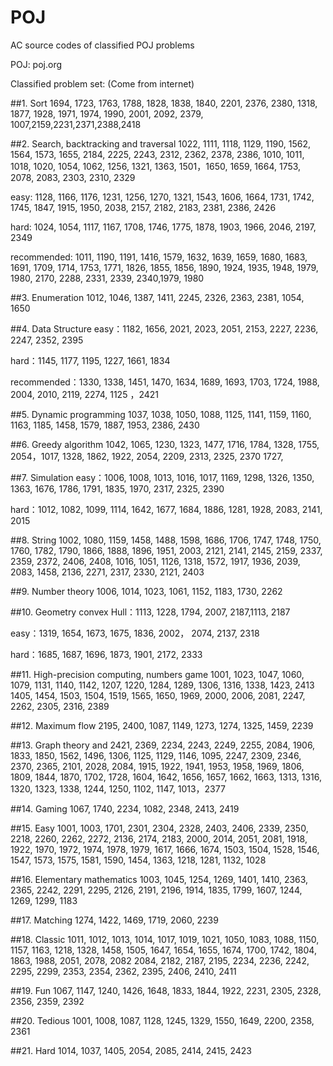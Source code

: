 # POJ
AC source codes of classified POJ problems

POJ: poj.org

Classified problem set: (Come from internet)

##1. Sort
1694, 1723, 1763, 1788, 1828, 1838, 1840, 2201, 2376, 2380, 1318, 1877, 1928, 1971, 1974, 
1990, 2001, 2092, 2379, 1007,2159,2231,2371,2388,2418


##2. Search, backtracking and traversal
1022, 1111, 1118, 1129, 1190, 1562, 1564, 1573, 1655, 2184, 2225, 2243, 2312, 2362, 2378, 2386,
1010, 1011, 1018, 1020, 1054, 1062, 1256, 1321, 1363, 1501，1650, 1659, 1664, 1753, 2078,
2083, 2303, 2310, 2329

easy: 1128, 1166, 1176, 1231, 1256, 1270, 1321, 1543, 1606, 1664, 1731, 1742, 
1745, 1847, 1915, 1950, 2038, 2157, 2182, 2183, 2381, 2386, 2426

hard: 1024, 1054, 1117, 1167, 1708, 1746, 1775, 1878, 1903, 1966, 2046, 2197, 
2349

recommended: 1011, 1190, 1191, 1416, 1579, 1632, 1639, 1659, 1680, 1683, 1691, 1709, 
1714, 1753, 1771, 1826, 1855, 1856, 1890, 1924, 1935, 1948, 1979, 1980, 2170, 
2288, 2331, 2339, 2340,1979, 1980

##3. Enumeration
1012, 1046, 1387, 1411, 2245, 2326, 2363, 2381, 1054, 1650


##4. Data Structure
easy：1182, 1656, 2021, 2023, 2051, 2153, 2227, 2236, 2247, 2352, 2395

hard：1145, 1177, 1195, 1227, 1661, 1834

recommended：1330, 1338, 1451, 1470, 1634, 1689, 1693, 1703, 1724, 1988, 2004, 2010, 
2119, 2274, 1125 ，2421


##5. Dynamic programming
1037,  1038, 1050, 1088, 1125, 1141, 1159, 1160, 1163, 1185, 1458, 1579, 1887, 1953, 2386, 2430


##6. Greedy algorithm
1042, 1065, 1230, 1323, 1477, 1716, 1784, 1328, 1755, 2054，1017, 1328, 1862, 1922, 2054, 2209, 2313, 2325, 2370
1727, 


##7. Simulation
easy：1006, 1008, 1013, 1016, 1017, 1169, 1298, 1326, 1350, 1363, 1676, 1786, 
1791, 1835, 1970, 2317, 2325, 2390

hard：1012, 1082, 1099, 1114, 1642, 1677, 1684, 1886, 1281, 1928, 2083, 2141, 2015


##8. String
1002, 1080, 1159, 1458, 1488, 1598, 1686, 1706, 1747, 1748, 1750, 1760, 1782, 1790, 1866, 1888, 1896, 
1951, 2003, 2121, 2141, 2145, 2159, 2337, 2359, 2372, 2406, 2408, 1016, 1051,
1126, 1318, 1572, 1917, 1936, 2039, 2083, 1458, 2136, 2271, 2317, 2330, 2121, 2403


##9. Number theory
1006, 1014, 1023, 1061, 1152, 1183, 1730, 2262


##10. Geometry
convex Hull：1113, 1228, 1794, 2007, 2187,1113, 2187

easy：1319, 1654, 1673, 1675, 1836, 2002， 2074, 2137, 2318

hard：1685, 1687, 1696, 1873, 1901, 2172, 2333


##11. High-precision computing, numbers game
1001, 1023, 1047, 1060, 1079, 1131, 1140, 1142, 1207, 1220, 1284, 1289, 1306, 1316, 1338, 1423, 2413
1405, 1454, 1503, 1504, 1519, 1565, 1650, 1969, 2000, 2006, 2081, 2247, 2262, 2305, 2316, 2389


##12. Maximum flow
2195, 2400, 1087, 1149, 1273, 1274, 1325, 1459, 2239


##13. Graph theory and 
2421, 2369, 2234, 2243, 2249, 2255, 2084, 1906, 1833, 1850, 1562, 1496, 1306,
1125, 1129, 1146, 1095, 2247, 2309, 2346, 2370, 2365, 2101, 2028, 2084, 1915,
1922, 1941, 1953, 1958, 1969, 1806, 1809, 1844, 1870, 1702, 1728, 1604, 1642,
1656, 1657, 1662, 1663, 1313, 1316, 1320, 1323, 1338, 1244, 1250, 1102, 1147,
1013，2377

##14. Gaming
1067, 1740, 2234, 1082, 2348, 2413, 2419


##15. Easy
1001, 1003, 1701, 2301, 2304, 2328, 2403, 2406, 2339, 2350, 2218, 2260, 2262, 2272,
2136, 2174, 2183, 2000, 2014, 2051, 2081, 1918, 1922, 1970, 1972, 1974, 1978, 1979, 1617,
1666, 1674, 1503, 1504, 1528, 1546, 1547, 1573, 1575, 1581, 1590, 1454, 1363, 1218, 1281,
1132, 1028


##16. Elementary mathematics
1003, 1045, 1254, 1269, 1401, 1410, 2363, 2365, 2242, 2291, 2295, 2126, 2191, 2196, 1914,
1835, 1799, 1607, 1244, 1269, 1299, 1183


##17. Matching
1274, 1422, 1469, 1719, 2060, 2239


##18. Classic
1011, 1012, 1013, 1014, 1017, 1019, 1021, 1050, 1083, 1088, 1150, 1157, 1163, 1218, 1328, 1458,
1505, 1647, 1654, 1655, 1674, 1700, 1742, 1804, 1863, 1988, 2051, 2078, 2082
2084, 2182, 2187, 2195, 2234, 2236, 2242, 2295, 2299, 2353, 2354, 2362, 2395, 2406, 2410, 2411


##19. Fun
1067, 1147, 1240, 1426, 1648, 1833, 1844, 1922, 2231, 2305, 2328, 2356, 2359, 2392


##20. Tedious
1001, 1008, 1087, 1128, 1245, 1329, 1550, 1649, 2200, 2358, 2361


##21. Hard
1014, 1037, 1405, 2054, 2085, 2414, 2415, 2423
